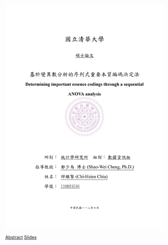 ![image](https://github.com/edward19978695/NTHU-STAT/blob/main/Thesis/%E9%82%B1%E7%B9%BC%E8%B3%A2%E8%AB%96%E6%96%87_%E5%B0%81%E9%9D%A2_page-0001.jpg)

[Abstract](邱繼賢論文_摘要.pdf)
[Slides](https://drive.google.com/file/d/1tNuEwUGOFlhCSdyeF4bOVo0n_tOLce6c/view?usp=sharing)
